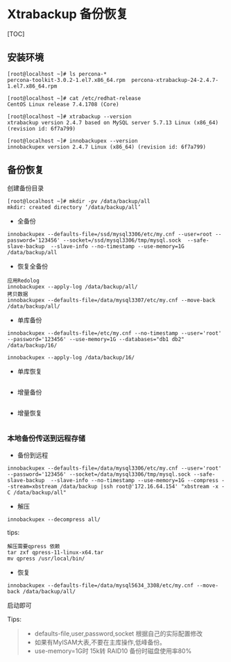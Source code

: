 # Xtrabackup 备份恢复

[TOC]



## 安装环境

```shell
[root@localhost ~]# ls percona-*
percona-toolkit-3.0.2-1.el7.x86_64.rpm  percona-xtrabackup-24-2.4.7-1.el7.x86_64.rpm

[root@localhost ~]# cat /etc/redhat-release 
CentOS Linux release 7.4.1708 (Core) 

[root@localhost ~]# xtrabackup --version
xtrabackup version 2.4.7 based on MySQL server 5.7.13 Linux (x86_64) (revision id: 6f7a799)

[root@localhost ~]# innobackupex --version
innobackupex version 2.4.7 Linux (x86_64) (revision id: 6f7a799)
```

## 备份恢复
创建备份目录

```shell
[root@localhost ~]# mkdir -pv /data/backup/all
mkdir: created directory ‘/data/backup/all’

```

* 全备份

```shell
innobackupex --defaults-file=/ssd/mysql3306/etc/my.cnf --user=root --password='123456' --socket=/ssd/mysql3306/tmp/mysql.sock  --safe-slave-backup  --slave-info --no-timestamp --use-memory=1G /data/backup/all

```

* 恢复全备份

```
应用Redolog
innobackupex --apply-log /data/backup/all/
拷贝数据
innobackupex --defaults-file=/data/mysql3307/etc/my.cnf --move-back /data/backup/all/
```

* 单库备份

```
innobackupex --defaults-file=/etc/my.cnf --no-timestamp --user='root' --password='123456' --use-memory=1G --databases="db1 db2"  /data/backup/16/ 
 
innobackupex --apply-log /data/backup/16/
```

* 单库恢复

```

```

* 增量备份

```

```

* 增量恢复

```

```

### 本地备份传送到远程存储

* 备份到远程

```
innobackupex --defaults-file=/data/mysql3306/etc/my.cnf --user='root' --password='123456' --socket=/data/mysql3306/tmp/mysql.sock --safe-slave-backup  --slave-info --no-timestamp --use-memory=1G --compress --stream=xbstream /data/backup |ssh root@'172.16.64.154' "xbstream -x -C /data/backup/all"

```

* 解压

```
innobackupex --decompress all/
```

tips:

```
解压需要qpress 依赖
tar zxf qpress-11-linux-x64.tar
mv qpress /usr/local/bin/
```

* 恢复

```
innobackupex --defaults-file=/data/mysql5634_3308/etc/my.cnf --move-back /data/backup/all/
```

启动即可




Tips:
>   * defaults-file,user,password,socket 根据自己的实际配置修改
>   * 如果有MyISAM大表,不要在主库操作,低峰备份。
>   * use-memory=1G时 15k转 RAID10 备份时磁盘使用率80%
